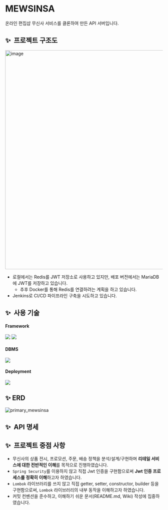 # MEWSINSA
온라인 편집샵 무신사 서비스를 클론하여 만든 API 서버입니다.

## ✨  프로젝트 구조도
<img width="700" alt="image" src="https://github.com/f-lab-edu/mewsinsa/assets/64718002/5815aa75-f4bb-49fa-b659-1a466187447b">


- 로컬에서는 Redis를 JWT 저장소로 사용하고 있지만, 배포 버전에서는 MariaDB에 JWT를 저장하고 있습니다.
  - 추후 Docker를 통해 Redis를 연결하려는 계획을 하고 있습니다.
- Jenkins로 CI/CD 파이프라인 구축을 시도하고 있습니다.

## ✨  사용 기술
#### Framework
  <img src="https://img.shields.io/badge/spring-6DB33F?style=for-the-badge&logo=spring&logoColor=white"> <img src="https://img.shields.io/badge/springboot-6DB33F?style=for-the-badge&logo=springboot&logoColor=white">

#### DBMS
  <img src="https://img.shields.io/badge/mariaDB-003545?style=for-the-badge&logo=mariaDB&logoColor=white"> 

#### Deployment
  <img src="https://img.shields.io/badge/amazonaws-232F3E?style=for-the-badge&logo=amazonaws&logoColor=white"> 


## ✨ ERD
![primary_mewsinsa](https://github.com/f-lab-edu/mewsinsa/assets/64718002/2a54f397-f2f3-47cf-89be-4be4fa3e3dbf)


## ✨  API 명세


## ✨  프로젝트 중점 사항
- 무신사의 상품 전시, 프로모션, 주문, 배송 정책을 분석/설계/구현하며 **리테일 서비스에 대한 전반적인 이해**를 목적으로 진행하였습니다.
- `Spring Security`를 이용하지 않고 직접 Jwt 인증을 구현함으로써 **Jwt 인증 프로세스를 정확히 이해**하고자 하였습니다.
- `Lombok` 라이브러리를 쓰지 않고 직접 getter, setter, constructor, builder 등을 구현함으로써, `Lombok` 라이브러리의 내부 동작을 이해하고자 하였습니다.
- 커밋 컨벤션을 준수하고, 이해하기 쉬운 문서(README.md, Wiki) 작성에 집중하였습니다.

